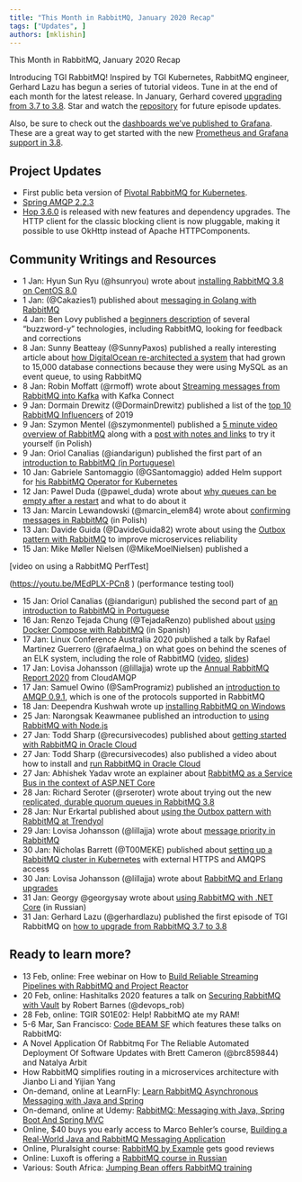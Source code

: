 ```yaml
---
title: "This Month in RabbitMQ, January 2020 Recap"
tags: ["Updates", ]
authors: [mklishin]
---
```


This Month in RabbitMQ, January 2020 Recap

Introducing TGI RabbitMQ! Inspired by TGI Kubernetes, RabbitMQ engineer, Gerhard Lazu has begun a
series of tutorial videos. Tune in at the end of each month for the latest release. In January,
Gerhard covered [upgrading from 3.7 to 3.8](https://youtu.be/DynCqFtnSoY).
Star and watch the [repository](https://youtu.be/DynCqFtnSoY) for future episode updates.

Also, be sure to check out the [dashboards we’ve published to Grafana](https://grafana.com/orgs/rabbitmq). These are a great way to get started with the new [Prometheus and Grafana support in 3.8](https://www.rabbitmq.com/prometheus.html).

<!-- truncate -->

## Project Updates

* First public beta version of [Pivotal RabbitMQ for Kubernetes](https://network.pivotal.io/products/p-rabbitmq-for-kubernetes).
* [Spring AMQP 2.2.3](https://github.com/spring-projects/spring-amqp/releases)
* [Hop 3.6.0](https://groups.google.com/d/msg/rabbitmq-users/MEwbDJ8biRc/s4xLPpvYAwAJ) is released with new features and dependency upgrades. The HTTP client for the classic blocking client is now pluggable, making it possible to use OkHttp instead of Apache HTTPComponents.

## Community Writings and Resources

* 1 Jan: Hyun Sun Ryu (@hsunryou) wrote about [installing RabbitMQ 3.8 on CentOS 8.0](https://blog.naver.com/hsunryou/221756168969)
* 1 Jan: (@Cakazies1) published about [messaging in Golang with RabbitMQ](https://medium.com/@cakazies/messaging-golang-with-rabbitmq-2ed1ccf8314)
* 4 Jan: Ben Lovy published a [beginners description](https://dev.to/deciduously/correct-a-beginner-about-buzzword-technologies-4bbe) of several “buzzword-y” technologies, including RabbitMQ, looking for feedback and corrections
* 8 Jan: Sunny Beatteay (@SunnyPaxos) published a really interesting article about [how DigitalOcean re-architected a system](https://blog.digitalocean.com/from-15-000-database-connections-to-under-100-digitaloceans-tale-of-tech-debt/) that had grown to 15,000 database connections because they were using MySQL as an event queue, to using RabbitMQ
* 8 Jan: Robin Moffatt (@rmoff) wrote about [Streaming messages from RabbitMQ into Kafka](https://rmoff.net/2020/01/08/streaming-messages-from-rabbitmq-into-kafka-with-kafka-connect/) with Kafka Connect
* 9 Jan: Dormain Drewitz (@DormainDrewitz) published a list of the [top 10 RabbitMQ Influencers](https://content.pivotal.io/blog/top-rabbitmq-influencers-of-2019) of 2019
* 9 Jan: Szymon Mentel (@szymonmentel) published a [5 minute video overview of RabbitMQ](https://youtu.be/ViJNPnZPJn4) along with a [post with notes and links](https://szkolarabbita.pl/rabbitmq-klaster-w-5-minut/) to try it yourself (in Polish)
* 9 Jan: Oriol Canalias (@iandarigun) published the first part of an [introduction to RabbitMQ (in Portuguese)](https://medium.com/dev-cave/rabbit-mq-parte-i-c15e5f89d94)
* 10 Jan: Gabriele Santomaggio (@GSantomaggio) added Helm support for [his RabbitMQ Operator for Kubernetes](https://github.com/Gsantomaggio/rabbitmq-operator#install-the-rabbitmq-operator-with-helm3)
* 12 Jan: Pawel Duda (@pawel_duda) wrote about [why queues can be empty after a restart](https://devmeetsbiz.business.blog/2020/01/12/rabbitmq-queue-empty-after-a-restart-why-even-though-its-durable/) and what to do about it
* 13 Jan: Marcin Lewandowski (@marcin_elem84) wrote about [confirming messages in RabbitMQ](https://czterytygodnie.pl/potwierdzanie-wiadomosci-rabbitmq/) (in Polish)
* 13 Jan: Davide Guida (@DavideGuida82) wrote about using the [Outbox pattern with RabbitMQ](https://www.davideguida.com/improving-microservices-reliability-part-2-outbox-pattern/) to improve microservices reliability
* 15 Jan: Mike Møller Nielsen (@MikeMoelNielsen) published a

[video on using a RabbitMQ PerfTest]

(https://youtu.be/MEdPLX-PCn8 ) (performance testing tool)
* 15 Jan: Oriol Canalias (@iandarigun) published the second part of [an introduction to RabbitMQ in Portuguese](https://medium.com/dev-cave/rabbitmq-parte-ii-fa61a469ba2)
* 16 Jan: Renzo Tejada Chung (@TejadaRenzo) published about [using Docker Compose with RabbitMQ](https://renzotejada.com/blog/docker-compose-para-rabbitmq/) (in Spanish)
* 17 Jan: Linux Conference Australia 2020 published a talk by Rafael Martinez Guerrero (@rafaelma_) on what goes on behind the scenes of an ELK system, including the role of RabbitMQ ([video](https://youtu.be/4X0bmnb4tVI), [slides](https://e-mc2.net/behind-scenes-elk-system))
* 17 Jan: Lovisa Johansson (@lillajja) wrote up the [Annual RabbitMQ Report 2020](https://www.cloudamqp.com/blog/2020-01-17-annual-rabbitmq-report-2020-by-cloudamqp.html) from CloudAMQP
* 17 Jan: Samuel Owino (@SamProgramiz) published an [introduction to AMQP 0.9.1](https://medium.com/@samuelowino43/advanced-message-queueing-protocol-ampq-0-9-1-617209d2d6ec), which is one of the protocols supported in RabbitMQ
* 18 Jan: Deependra Kushwah wrote up [installing RabbitMQ on Windows](https://beetechnical.com/windows/rabbitmq-installation-on-windows/)
* 25 Jan: Narongsak Keawmanee published an introduction to [using RabbitMQ with Node.js](https://medium.com/@klogic/introduction-to-rabbitmq-with-nodejs-3f1ab928ed50)
* 27 Jan: Todd Sharp (@recursivecodes) published about [getting started with RabbitMQ in Oracle Cloud](https://blogs.oracle.com/developers/getting-started-with-rabbitmq-in-the-oracle-cloud)
* 27 Jan: Todd Sharp (@recursivecodes) also published a video about how to install and [run RabbitMQ in Oracle Cloud](https://youtu.be/9kVBZ5MQV6I)
* 27 Jan: Abhishek Yadav wrote an explainer about [RabbitMQ as a Service Bus in the context of ASP.NET Core](https://www.c-sharpcorner.com/article/rabbitmq-service-bus/)
* 28 Jan: Richard Seroter (@rseroter) wrote about trying out the new [replicated, durable quorum queues in RabbitMQ 3.8](https://seroter.wordpress.com/2020/01/28/lets-try-out-the-new-durable-replicated-quorum-queues-in-rabbitmq/)
* 28 Jan: Nur Erkartal published about [using the Outbox pattern with RabbitMQ at Trendyol](https://medium.com/trendyol-tech/outbox-pattern-story-at-trendyol-fcb35fe056d7)
* 29 Jan: Lovisa Johansson (@lillajja) wrote about [message priority in RabbitMQ](https://www.cloudamqp.com/blog/2020-01-29-message-priority-in-rabbitmq.html)
* 30 Jan: Nicholas Barrett (@T00MEKE) published about [setting up a RabbitMQ cluster in Kubernetes](https://nick.barrett.org.nz/setting-up-rabbitmq-ha-in-kubernetes-with-external-https-and-amqps-access-1ce1f3632dd2) with external HTTPS and AMQPS access
* 30 Jan: Lovisa Johansson (@lillajja) wrote about [RabbitMQ and Erlang upgrades](https://www.cloudamqp.com/blog/2020-01-30-rabbitmq-erlang-upgrades.html)
* 31 Jan: Georgy @georgysay wrote about [using RabbitMQ with .NET Core](https://habr.com/ru/post/486416/) (in Russian)
* 31 Jan: Gerhard Lazu (@gerhardlazu) published the first episode of TGI RabbitMQ on [how to upgrade from RabbitMQ 3.7 to 3.8](https://youtu.be/DynCqFtnSoY)

## Ready to learn more?

* 13 Feb, online: Free webinar on How to [Build Reliable Streaming Pipelines with RabbitMQ and Project Reactor](https://content.pivotal.io/rabbitmq/feb-13-how-to-build-reliable-streaming-pipelines-with-rabbitmq-and-project-reactor-webinar?utm_campaign=reactor-streaming-webinar-blog&amp;utm_source=rabbitmq&amp;utm_medium=website)
* 20 Feb, online: Hashitalks 2020 features a talk on [Securing RabbitMQ with Vault](https://events.hashicorp.com/hashitalks2020) by Robert Barnes (@devops_rob)
* 28 Feb, online: TGIR S01E02: Help! RabbitMQ ate my RAM!
* 5-6 Mar, San Francisco: [Code BEAM SF](https://codesync.global/conferences/code-beam-sf/) which features these talks on RabbitMQ:
* A Novel Application Of Rabbitmq For The Reliable Automated Deployment Of Software Updates with Brett Cameron (@brc859844) and Natalya Arbit
* How RabbitMQ simplifies routing in a microservices architecture with Jianbo Li and Yijian Yang
* On-demand, online at LearnFly: [Learn RabbitMQ Asynchronous Messaging with Java and Spring](https://www.learnfly.com/learn-rabbitmq-asynchronous-messaging-with-java-and-spring)
* On-demand, online at Udemy: [RabbitMQ: Messaging with Java, Spring Boot And Spring MVC](https://www.udemy.com/rabbitmq-messaging-with-java-spring-boot-and-spring-mvc/)
* Online, $40 buys you early access to Marco Behler’s course, [Building a Real-World Java and RabbitMQ Messaging Application](https://www.marcobehler.com/courses/30-building-a-real-world-java-and-rabbitmq-messaging-amqp-application)
* Online, Pluralsight course: [RabbitMQ by Example](https://www.pluralsight.com/courses/rabbitmq-by-example) gets good reviews
* Online: Luxoft is offering a [RabbitMQ course in Russian](https://www.luxoft-training.ru/kurs/platforma_obmena_soobshcheniyami_rabbitmq.html)
* Various: South Africa: [Jumping Bean offers RabbitMQ training](https://www.jumpingbean.co.za/rabbitmq)
